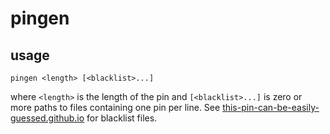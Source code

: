 # pingen

## usage

```
pingen <length> [<blacklist>...]
```

where `<length>` is the length of the pin and `[<blacklist>...]` is zero or more paths to files containing one pin per line. See [this-pin-can-be-easily-guessed.github.io](https://this-pin-can-be-easily-guessed.github.io/#datasets) for blacklist files.
